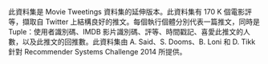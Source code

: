 ﻿此資料集是 Movie Tweetings 資料集的延伸版本。此資料集有 170 K 個電影評等，擷取自 Twitter 上結構良好的推文。每個執行個體分別代表一篇推文，同時是 Tuple：使用者識別碼、IMDB 影片識別碼、評等、時間戳記、喜愛此推文的人數，以及此推文的回推數。此資料集由 A. Said、S. Dooms、B. Loni 和 D. Tikk 針對 Recommender Systems Challenge 2014 所提供。
<!--HONumber=42-->
